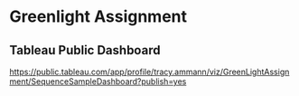# Greenlight Assignment

## Tableau Public Dashboard

https://public.tableau.com/app/profile/tracy.ammann/viz/GreenLightAssignment/SequenceSampleDashboard?publish=yes
